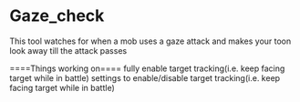 Gaze_check
================

This tool watches for when a mob uses a gaze attack and makes your toon look away till the attack passes

====Things working on====
fully enable target tracking(i.e. keep facing target while in battle)
settings to enable/disable target tracking(i.e. keep facing target while in battle)